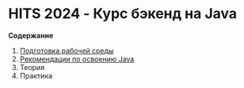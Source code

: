 # HITS 2024 - Курс бэкенд на Java

**Содержание**

1. [Подготовка рабочей среды](intro/start.md)
2. [Рекомендации по освоению Java](intro/java.md)
3. Теория
4. Практика